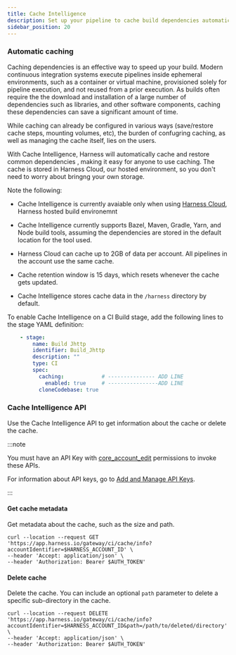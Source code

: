 ```yaml
---
title: Cache Intelligence
description: Set up your pipeline to cache build dependencies automatically.
sidebar_position: 20
---
```


### Automatic caching

Caching dependencies is an effective way to speed up your build. 
Modern continuous integration systems execute pipelines inside ephemeral environments, such as a container or virtual machine, provisioned solely for pipeline execution, and not reused from a prior execution. As builds often require the the download and installation of a large number of dependencies such as libraries, and other software components, caching these dependencies can save a significant amount of time. 

While caching can already be configured in various ways (save/restore cache steps, mounting volumes, etc), the burden of confugring caching, as well as managing the cache itself, lies on the users. 

With Cache Intelligence, Harness will automatically cache and restore common dependencies , making it easy for anyone to use caching. The cache is stored in Harness Cloud, our hosted environment, so you don't need to worry about bringng your own storage. 


Note the following:  

* Cache Intelligence is currently avaiable only when using [Harness Cloud](/docs/continuous-integration/ci-quickstarts/hosted-builds-on-virtual-machines-quickstart), Harness hosted build environemnt
* Cache Intelligence currently supports Bazel, Maven, Gradle, Yarn, and Node build tools, assuming the dependencies are stored in the default location for the tool used.
* Harness Cloud can cache up to 2GB of data per account. All pipelines in the account use the same cache. 
* Cache retention window is 15 days, which resets whenever the cache gets updated.

* Cache Intelligence stores cache data in the `/harness` directory by default. 

To enable Cache Intelligence on a CI Build stage, add the following lines to the stage YAML definition: 

```yaml
    - stage:
        name: Build Jhttp
        identifier: Build_Jhttp
        description: ""
        type: CI
        spec:
          caching:            # --------------- ADD LINE
            enabled: true     # ----------------ADD LINE
          cloneCodebase: true
```
### Cache Intelligence API

Use the Cache Intelligence API to get information about the cache or delete the cache.

:::note

You must have an API Key with [core_account_edit](/docs/platform/Role-Based-Access-Control/ref-access-management/api-permissions-reference#harness-api-permissions) permissions to invoke these APIs.

For information about API keys, go to [Add and Manage API Keys](/docs/platform/role-based-access-control/add-and-manage-api-keys). 

:::

#### Get cache metadata

Get metadata about the cache, such as the size and path. 

```
curl --location --request GET 'https://app.harness.io/gateway/ci/cache/info?accountIdentifier=$HARNESS_ACCOUNT_ID' \
--header 'Accept: application/json' \
--header 'Authorization: Bearer $AUTH_TOKEN'
```

#### Delete cache

Delete the cache. You can include an optional `path` parameter to delete a specific sub-directory in the cache.

```
curl --location --request DELETE 'https://app.harness.io/gateway/ci/cache/info?accountIdentifier=$HARNESS_ACCOUNT_ID&path=/path/to/deleted/directory' \
--header 'Accept: application/json' \
--header 'Authorization: Bearer $AUTH_TOKEN'
```
